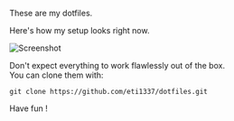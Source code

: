 These are my dotfiles.

Here's how my setup looks right now.  


![Screenshot](https://u.teknik.io/YNb2F.png)

Don't expect everything to work flawlessly out of the box.  
You can clone them with:

    git clone https://github.com/eti1337/dotfiles.git
   
Have fun !
